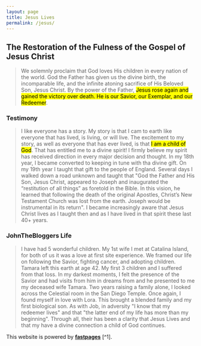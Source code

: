 ```yaml
---
layout: page
title: Jesus Lives
permalink: /jesus/
---
```


## The Restoration of the Fulness of the Gospel of Jesus Christ
> We solemnly proclaim that God loves His children in every nation of the world. God the Father has given us the divine birth, the incomparable life, and the infinite atoning sacrifice of His Beloved Son, Jesus Christ. By the power of the Father, <mark>Jesus rose again and gained the victory over death. He is our Savior, our Exemplar, and our Redeemer</mark>.

### Testimony
> I like everyone has a story.  My story is that I cam to earth like everyone that has lived, is living, or will live.  The excitement to my story, as well as everyone that has ever lived, is that <mark>I am a child of God</mark>. That has entitled me to a divine spirit! I firmly believe my spirit has received direction in every major decision and thought.  In my 18th year, I became converted to keeping in tune with tha divine gift.  On my 19th year I taught that gift to the people of England.  Several days I walked down a road unknown and taught that "God the Father and His Son, Jesus Christ, appeared to Joseph and inaugurated the “restitution of all things” as foretold in the Bible. In this vision, he learned that following the death of the original Apostles, Christ’s New Testament Church was lost from the earth. Joseph would be instrumental in its return".  I became increasingly aware that Jesus Christ lives as I taught then and as I have lived in that spirit these last 40+ years.

### JohnTheBloggers Life
> I have had 5 wonderful children.  My 1st wife I met at Catalina Island, for both of us it was a love at first site experience.  We framed our life on following the Savior, fighting cancer, and adopting children.  Tamara left this earth at age 42.  My first 3 children and I suffered from that loss.  In my darkest moments, I felt the presence of the Savior and had visits from him in dreams from and he presented to me my deceased wife Tamara.  Two years raising a family alone, I looked across the Celestial room in the San Diego Temple.  Once again, I found myself in love with Lora.  This brought a blended family and my first biological son.  As with Job, in adversity "I know that my redeemer lives" and that "the latter end of my life has more than my beginning".  Through all, their has been a clarity that Jesus Lives and that my have a divine connection a child of God continues.

This website is powered by **[fastpages](https://github.com/fastai/fastpages)** [^1].